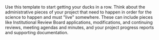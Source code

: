 Use this template to start getting your ducks in a row. Think about the administrative pieces of your project that need to happen in order for the science to happen and must "live" somewhere. These can include pieces like Institutional Review Board applications, modifications, and continuing reviews, meeting agendas and minutes, and your project progress reports and supporting documentation. 




